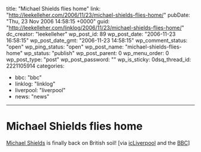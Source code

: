 title: "Michael Shields flies home"
link: "http://leekelleher.com/2006/11/23/michael-shields-flies-home/"
pubDate: "Thu, 23 Nov 2006 14:58:15 +0000"
guid: "http://leekelleher.com/linklog/2006/11/23/michael-shields-flies-home/"
dc_creator: "leekelleher"
wp_post_id: 89
wp_post_date: "2006-11-23 16:58:15"
wp_post_date_gmt: "2006-11-23 14:58:15"
wp_comment_status: "open"
wp_ping_status: "open"
wp_post_name: "michael-shields-flies-home"
wp_status: "publish"
wp_post_parent: 0
wp_menu_order: 0
wp_post_type: "post"
wp_post_password: ""
wp_is_sticky: 0dsq_thread_id: 2221105914
categories:
  - bbc: "bbc"
  - linklog: "linklog"
  - liverpool: "liverpool"
  - news: "news"

---

# Michael Shields flies home

<a href="http://www.freemichaelshields.org/">Michael Shields</a> is finally back on British soil! [via <a href="http://icliverpool.icnetwork.co.uk/liverpoolecho/news/echonews/page.cfm?objectid=18145643&amp;method=full&amp;siteid=50061">icLiverpool</a> and the <a href="http://news.bbc.co.uk/1/hi/england/merseyside/6176610.stm">BBC</a>]